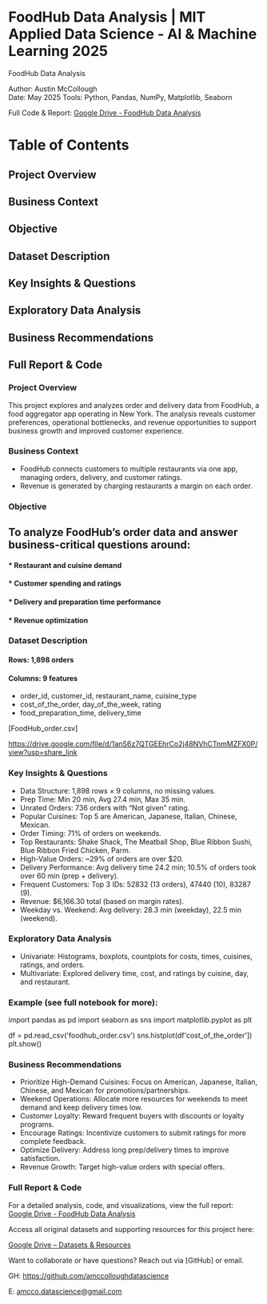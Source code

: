 # FoodHub Data Analysis | MIT Applied Data Science - AI & Machine Learning 2025

FoodHub Data Analysis

Author: Austin McCollough  
Date: May 2025
Tools: Python, Pandas, NumPy, Matplotlib, Seaborn

Full Code & Report: [Google Drive - FoodHub Data Analysis](https://drive.google.com/drive/folders/1e7yDv_x9WkTem7zJ96lc_sg9OCl-cyx7?usp=share_link)

# Table of Contents

## Project Overview
## Business Context
## Objective
## Dataset Description
## Key Insights & Questions
## Exploratory Data Analysis
## Business Recommendations
## Full Report & Code

### Project Overview

This project explores and analyzes order and delivery data from FoodHub, a food aggregator app operating in New York. The analysis reveals customer preferences, operational bottlenecks, and revenue opportunities to support business growth and improved customer experience.

### Business Context

* FoodHub connects customers to multiple restaurants via one app, managing orders, delivery, and customer ratings.
* Revenue is generated by charging restaurants a margin on each order.

### Objective

## To analyze FoodHub’s order data and answer business-critical questions around:
#### * Restaurant and cuisine demand
#### * Customer spending and ratings
#### * Delivery and preparation time performance
#### * Revenue optimization

### Dataset Description

#### Rows: 1,898 orders
#### Columns: 9 features
 * order_id, customer_id, restaurant_name, cuisine_type
 * cost_of_the_order, day_of_the_week, rating
 * food_preparation_time, delivery_time

[FoodHub_order.csv]

https://drive.google.com/file/d/1anS6z7QTGEEhrCo2j48NVhCTnmMZFX0P/view?usp=share_link

### Key Insights & Questions

 * Data Structure: 1,898 rows × 9 columns, no missing values.
 * Prep Time: Min 20 min, Avg 27.4 min, Max 35 min.
 * Unrated Orders: 736 orders with “Not given” rating.
 * Popular Cuisines: Top 5 are American, Japanese, Italian, Chinese, Mexican.
 * Order Timing: 71% of orders on weekends.
 * Top Restaurants: Shake Shack, The Meatball Shop, Blue Ribbon Sushi, Blue Ribbon Fried Chicken, Parm.
 * High-Value Orders: ~29% of orders are over $20.
 * Delivery Performance: Avg delivery time 24.2 min; 10.5% of orders took over 60 min (prep + delivery).
 * Frequent Customers: Top 3 IDs: 52832 (13 orders), 47440 (10), 83287 (9).
 * Revenue: $6,166.30 total (based on margin rates).
 * Weekday vs. Weekend: Avg delivery: 28.3 min (weekday), 22.5 min (weekend).

### Exploratory Data Analysis

* Univariate: Histograms, boxplots, countplots for costs, times, cuisines, ratings, and orders.
* Multivariate: Explored delivery time, cost, and ratings by cuisine, day, and restaurant.

### Example (see full notebook for more):
import pandas as pd
import seaborn as sns
import matplotlib.pyplot as plt

df = pd.read_csv('foodhub_order.csv')
sns.histplot(df'cost_of_the_order'])
plt.show()

### Business Recommendations

* Prioritize High-Demand Cuisines: Focus on American, Japanese, Italian, Chinese, and Mexican for promotions/partnerships.
* Weekend Operations: Allocate more resources for weekends to meet demand and keep delivery times low.
* Customer Loyalty: Reward frequent buyers with discounts or loyalty programs.
* Encourage Ratings: Incentivize customers to submit ratings for more complete feedback.
* Optimize Delivery: Address long prep/delivery times to improve satisfaction.
* Revenue Growth: Target high-value orders with special offers.

### Full Report & Code

For a detailed analysis, code, and visualizations, view the full report:  
[Google Drive - FoodHub Data Analysis](https://drive.google.com/drive/folders/1e7yDv_x9WkTem7zJ96lc_sg9OCl-cyx7?usp=share_link)


Access all original datasets and supporting resources for this project here:

[Google Drive – Datasets & Resources](https://drive.google.com/drive/folders/1U3uqmgscmtUMRHzXVNDIFQca0S8FJUER?usp=share_link)

Want to collaborate or have questions? Reach out via [GitHub] or email.

GH: https://github.com/amccolloughdatascience

E: amcco.datascience@gmail.com
